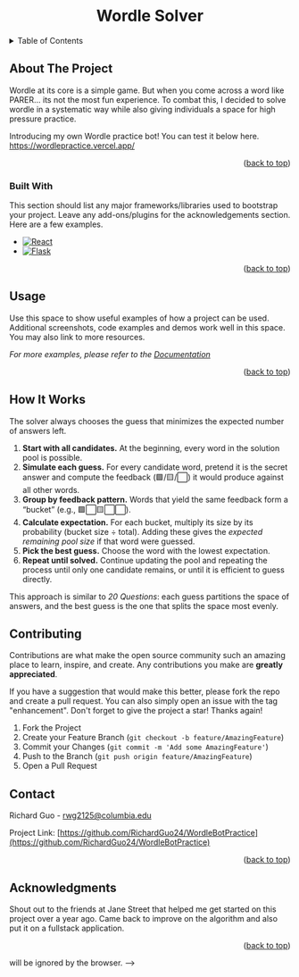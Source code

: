 <!-- Improved compatibility of back to top link: See: https://github.com/othneildrew/Best-README-Template/pull/73 -->
<a id="readme-top"></a>
<!--
*** Thanks for checking out the Best-README-Template. If you have a suggestion
*** that would make this better, please fork the repo and create a pull request
*** or simply open an issue with the tag "enhancement".
*** Don't forget to give the project a star!
*** Thanks again! Now go create something AMAZING! :D
-->

<!-- PROJECT SHIELDS -->
<!--
*** I'm using markdown "reference style" links for readability.
*** Reference links are enclosed in brackets [ ] instead of parentheses ( ).
*** See the bottom of this document for the declaration of the reference variables
*** for contributors-url, forks-url, etc. This is an optional, concise syntax you may use.
*** https://www.markdownguide.org/basic-syntax/#reference-style-links
-->


<!-- PROJECT LOGO -->
<br />
<div align="center">
  <h1>Wordle Solver</h1>
</div>



<!-- TABLE OF CONTENTS -->
<details>
  <summary>Table of Contents</summary>
  <ol>
    <li>
      <a href="#about-the-project">About The Project</a>
      <ul>
        <li><a href="#built-with">Built With</a></li>
      </ul>
    </li>
    <li><a href="#usage">Usage</a></li>
    <li><a href="#how-it-works">Usage</a></li>
    <li><a href="#contributing">Contributing</a></li>
    <li><a href="#contact">Contact</a></li>
    <li><a href="#acknowledgments">Acknowledgments</a></li>
  </ol>
</details>


<!-- ABOUT THE PROJECT -->
## About The Project

Wordle at its core is a simple game. But when you come across a word like PARER... its not the most fun experience. To combat this, I decided to solve wordle in a systematic way while also giving individuals a space for high pressure practice.

Introducing my own Wordle practice bot! You can test it below here.
https://wordlepractice.vercel.app/

<p align="right">(<a href="#readme-top">back to top</a>)</p>



### Built With

This section should list any major frameworks/libraries used to bootstrap your project. Leave any add-ons/plugins for the acknowledgements section. Here are a few examples.

* [![React][React.js]][React-url]
* [![Flask][Flask]][Flask-url]


<p align="right">(<a href="#readme-top">back to top</a>)</p>


<h2 id="usage">Usage</h2>

Use this space to show useful examples of how a project can be used. Additional screenshots, code examples and demos work well in this space. You may also link to more resources.

_For more examples, please refer to the [Documentation](https://example.com)_

<p align="right">(<a href="#readme-top">back to top</a>)</p>


<h2 id="how-it-works">How It Works</h2>

The solver always chooses the guess that minimizes the expected number of answers left.  

1. **Start with all candidates.** At the beginning, every word in the solution pool is possible.  
2. **Simulate each guess.** For every candidate word, pretend it is the secret answer and compute the feedback (🟩/🟨/⬜) it would produce against all other words.  
3. **Group by feedback pattern.** Words that yield the same feedback form a “bucket” (e.g., 🟩⬜🟨⬜⬜).  
4. **Calculate expectation.** For each bucket, multiply its size by its probability (bucket size ÷ total). Adding these gives the *expected remaining pool size* if that word were guessed.  
5. **Pick the best guess.** Choose the word with the lowest expectation.  
6. **Repeat until solved.** Continue updating the pool and repeating the process until only one candidate remains, or until it is efficient to guess directly.  

This approach is similar to *20 Questions*: each guess partitions the space of answers, and the best guess is the one that splits the space most evenly.


<h2 id="contributing">Contributing</h2>

Contributions are what make the open source community such an amazing place to learn, inspire, and create. Any contributions you make are **greatly appreciated**.

If you have a suggestion that would make this better, please fork the repo and create a pull request. You can also simply open an issue with the tag "enhancement".
Don't forget to give the project a star! Thanks again!

1. Fork the Project
2. Create your Feature Branch (`git checkout -b feature/AmazingFeature`)
3. Commit your Changes (`git commit -m 'Add some AmazingFeature'`)
4. Push to the Branch (`git push origin feature/AmazingFeature`)
5. Open a Pull Request


<h2 id="contact">Contact</h2>

Richard Guo - rwg2125@columbia.edu

Project Link: [https://github.com/RichardGuo24/WordleBotPractice](https://github.com/RichardGuo24/WordleBotPractice)

<p align="right">(<a href="#readme-top">back to top</a>)</p>



<h2 id="acknowledgments">Acknowledgments</h2>

Shout out to the friends at Jane Street that helped me get started on this project over a year ago. Came back to improve on the algorithm and also put it on a fullstack application.

<p align="right">(<a href="#readme-top">back to top</a>)</p>



[contributors-shield]: https://img.shields.io/github/contributors/othneildrew/Best-README-Template.svg?style=for-the-badge
[contributors-url]: https://github.com/othneildrew/Best-README-Template/graphs/contributors
[forks-shield]: https://img.shields.io/github/forks/othneildrew/Best-README-Template.svg?style=for-the-badge
[forks-url]: https://github.com/othneildrew/Best-README-Template/network/members
[stars-shield]: https://img.shields.io/github/stars/othneildrew/Best-README-Template.svg?style=for-the-badge
[stars-url]: https://github.com/othneildrew/Best-README-Template/stargazers
[issues-shield]: https://img.shields.io/github/issues/othneildrew/Best-README-Template.svg?style=for-the-badge
[issues-url]: https://github.com/othneildrew/Best-README-Template/issues
[license-shield]: https://img.shields.io/github/license/othneildrew/Best-README-Template.svg?style=for-the-badge
[license-url]: https://github.com/othneildrew/Best-README-Template/blob/master/LICENSE.txt
[linkedin-shield]: https://img.shields.io/badge/-LinkedIn-black.svg?style=for-the-badge&logo=linkedin&colorB=555
[linkedin-url]: https://linkedin.com/in/othneildrew
[product-screenshot]: images/screenshot.png
[React.js]: https://img.shields.io/badge/React-20232A?style=for-the-badge&logo=react&logoColor=61DAFB
[React-url]: https://reactjs.org/
[Flask]: https://img.shields.io/badge/Flask-000000?style=for-the-badge&logo=flask&logoColor=white
[Flask-url]: https://flask.palletsprojects.com/
will be ignored by the browser. -->
